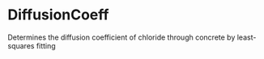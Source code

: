 # DiffusionCoeff
Determines the diffusion coefficient of chloride through concrete by least-squares fitting
